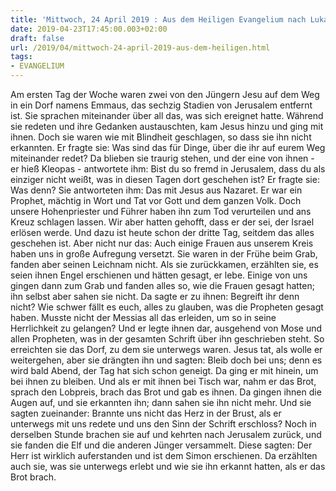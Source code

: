 ```yaml
---
title: 'Mittwoch, 24 April 2019 : Aus dem Heiligen Evangelium nach Lukas - Lk 24,13-35.'
date: 2019-04-23T17:45:00.003+02:00
draft: false
url: /2019/04/mittwoch-24-april-2019-aus-dem-heiligen.html
tags: 
- EVANGELIUM
---
```


Am ersten Tag der Woche waren zwei von den Jüngern Jesu auf dem Weg in ein Dorf namens Emmaus, das sechzig Stadien von Jerusalem entfernt ist. Sie sprachen miteinander über all das, was sich ereignet hatte. Während sie redeten und ihre Gedanken austauschten, kam Jesus hinzu und ging mit ihnen. Doch sie waren wie mit Blindheit geschlagen, so dass sie ihn nicht erkannten. Er fragte sie: Was sind das für Dinge, über die ihr auf eurem Weg miteinander redet? Da blieben sie traurig stehen, und der eine von ihnen - er hieß Kleopas - antwortete ihm: Bist du so fremd in Jerusalem, dass du als einziger nicht weißt, was in diesen Tagen dort geschehen ist? Er fragte sie: Was denn? Sie antworteten ihm: Das mit Jesus aus Nazaret. Er war ein Prophet, mächtig in Wort und Tat vor Gott und dem ganzen Volk. Doch unsere Hohenpriester und Führer haben ihn zum Tod verurteilen und ans Kreuz schlagen lassen. Wir aber hatten gehofft, dass er der sei, der Israel erlösen werde. Und dazu ist heute schon der dritte Tag, seitdem das alles geschehen ist. Aber nicht nur das: Auch einige Frauen aus unserem Kreis haben uns in große Aufregung versetzt. Sie waren in der Frühe beim Grab, fanden aber seinen Leichnam nicht. Als sie zurückkamen, erzählten sie, es seien ihnen Engel erschienen und hätten gesagt, er lebe. Einige von uns gingen dann zum Grab und fanden alles so, wie die Frauen gesagt hatten; ihn selbst aber sahen sie nicht. Da sagte er zu ihnen: Begreift ihr denn nicht? Wie schwer fällt es euch, alles zu glauben, was die Propheten gesagt haben. Musste nicht der Messias all das erleiden, um so in seine Herrlichkeit zu gelangen? Und er legte ihnen dar, ausgehend von Mose und allen Propheten, was in der gesamten Schrift über ihn geschrieben steht. So erreichten sie das Dorf, zu dem sie unterwegs waren. Jesus tat, als wolle er weitergehen, aber sie drängten ihn und sagten: Bleib doch bei uns; denn es wird bald Abend, der Tag hat sich schon geneigt. Da ging er mit hinein, um bei ihnen zu bleiben. Und als er mit ihnen bei Tisch war, nahm er das Brot, sprach den Lobpreis, brach das Brot und gab es ihnen. Da gingen ihnen die Augen auf, und sie erkannten ihn; dann sahen sie ihn nicht mehr. Und sie sagten zueinander: Brannte uns nicht das Herz in der Brust, als er unterwegs mit uns redete und uns den Sinn der Schrift erschloss? Noch in derselben Stunde brachen sie auf und kehrten nach Jerusalem zurück, und sie fanden die Elf und die anderen Jünger versammelt. Diese sagten: Der Herr ist wirklich auferstanden und ist dem Simon erschienen. Da erzählten auch sie, was sie unterwegs erlebt und wie sie ihn erkannt hatten, als er das Brot brach.
